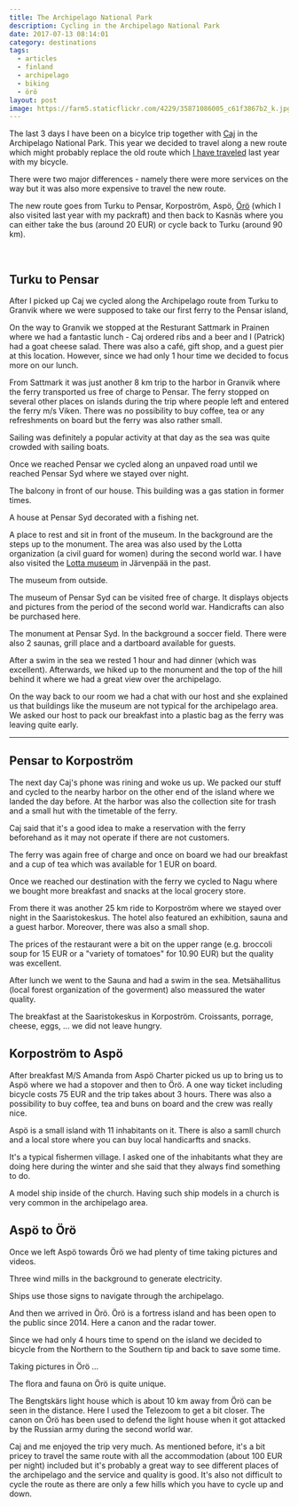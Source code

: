 ```yaml
---
title: The Archipelago National Park
description: Cycling in the Archipelago National Park
date: 2017-07-13 08:14:01
category: destinations
tags:
  - articles
  - finland
  - archipelago
  - biking
  - örö
layout: post
image: https://farm5.staticflickr.com/4229/35871086005_c61f3867b2_k.jpg
---
```

The last 3 days I have been on a bicylce trip together with [Caj](https://www.hutkai.fi) in the Archipelago National Park. This year we decided to travel along a new route which might probably replace the old route which [I have traveled](http://www.hikeventures.com/archipelago-trail/) last year with my bicycle.

There were two major differences - namely there were more services on the way but it was also more expensive to travel the new route.

The new route goes from Turku to Pensar, Korpoström, Aspö, [Örö](http://www.hikeventures.com/Oro/) (which I also visited last year with my packraft) and then back to Kasnäs where you can either take the bus (around 20 EUR) or cycle back to Turku (around 90 km).

<amp-img src="https://farm5.staticflickr.com/4229/35871086005_c61f3867b2_k.jpg" width="2048" height="1191" alt="Örö Island - Archipelago National Park" layout="responsive"></amp-img>
<br>
<!--more-->

## Turku to Pensar

After I picked up Caj we cycled along the Archipelago route from Turku to Granvik where we were supposed to take our first ferry to the Pensar island,

<amp-img src="https://farm5.staticflickr.com/4235/35701907102_ededc5ef46_k.jpg" width="2048" height="1368" alt="Cycling Archipelago National Park" layout="responsive"></amp-img>

On the way to Granvik we stopped at the Resturant Sattmark in Prainen where we had a fantastic lunch - Caj ordered ribs and a beer and I (Patrick) had a goat cheese salad. There was also a café, gift shop, and a guest pier at this location. However, since we had only 1 hour time we decided to focus more on our lunch.

<amp-img src="https://farm5.staticflickr.com/4293/35701906842_de0b0eb6ac_k.jpg" width="2048" height="1368" alt="Archipelago National Park - Sattmark Parainen" layout="responsive"></amp-img>

From Sattmark it was just another 8 km trip to the harbor in Granvik where the ferry transported us free of charge to Pensar. The ferry stopped on several other places on islands during the trip where people left and entered the ferry m/s Viken. There was no possibility to buy coffee, tea or any refreshments on board but the ferry was also rather small.

<amp-img src="https://farm5.staticflickr.com/4229/35894867095_ba3b2dfe21_o.jpg" width="2048" height="1387" alt="Granvik - Pensar Ferry - m/s Viken - Archipelago National Park" layout="responsive"></amp-img>

Sailing was definitely a popular activity at that day as the sea was quite crowded with sailing boats.

<amp-img src="https://farm5.staticflickr.com/4278/35739473231_6ea13b1564_k.jpg" width="2048" height="1368" alt="Granvik - Pensar m/s viken sailing boats" layout="responsive"></amp-img>

Once we reached Pensar we cycled along an unpaved road until we reached Pensar Syd where we stayed over night.

<amp-img src="https://farm5.staticflickr.com/4235/35031686504_9d2cd5f654_k.jpg" width="2048" height="1368" alt="Cycling Pensar - Archipelago National Park" layout="responsive"></amp-img>

The balcony in front of our house. This building was a gas station in former times.

<amp-img src="https://farm5.staticflickr.com/4235/35701905862_090d1140cc_k.jpg" width="2048" height="1335" alt="Pensar Syd - Archipelago National Park" layout="responsive"></amp-img>

A house at Pensar Syd decorated with a fishing net.

<amp-img src="https://farm5.staticflickr.com/4216/35701905452_53a365962d_k.jpg" width="2048" height="1368" alt="Pensar Syd - Fishing Net - Archipelago National Park" layout="responsive"></amp-img>

A place to rest and sit in front of the museum. In the background are the steps up to the monument. The area was also used by the Lotta organization (a civil guard for women) during the second world war. I have also visited the [Lotta museum](http://www.hikeventures.com/museums-in-tuusula/) in Järvenpää in the past.

<amp-img src="https://farm5.staticflickr.com/4262/35031684454_8dd09d1c54_k.jpg" width="2048" height="1368" alt="Pensar Syd - Archipelago National Park" layout="responsive"></amp-img>

The museum from outside.

<amp-img src="https://farm5.staticflickr.com/4329/35830392986_2c9f41c2ee_k.jpg" width="2048" height="1368" alt="Pensar Syd History Museum - Archipelago National Park" layout="responsive"></amp-img>

The museum of Pensar Syd can be visited free of charge. It displays objects and pictures from the period of the second world war. Handicrafts can also be purchased here.

<amp-img src="https://farm5.staticflickr.com/4284/35701905182_b5d97325e2_k.jpg" width="2048" height="1219" alt="Pensar Syd Museum - Archipelago National Park" layout="responsive"></amp-img>

The monument at Pensar Syd. In the background a soccer field. There were also 2 saunas, grill place and a dartboard available for guests.

<amp-img src="https://farm5.staticflickr.com/4290/35031683344_83b49c6899_k.jpg" width="2048" height="1368" alt="Pensar Syd Monument - Archipelago National Park" layout="responsive"></amp-img>

After a swim in the sea we rested 1 hour and had dinner (which was excellent). Afterwards, we hiked up to the monument and the top of the hill behind it where we had a great view over the archipelago.

<amp-img src="https://farm5.staticflickr.com/4309/35085654663_59f78be5ed_o.jpg" width="2048" height="1367" alt="The Archipelago National Park" layout="responsive"></amp-img>

On the way back to our room we had a chat with our host and she explained us that buildings like the museum are not typical for the archipelago area. We asked our host to pack our breakfast into a plastic bag as the ferry was leaving quite early.

<amp-img src="https://farm5.staticflickr.com/4321/35055258314_7910b1bf13_o.jpg" width="2048" height="1367" alt="Pensar Syd Monument - Archipelago National Park" layout="responsive"></amp-img>

---

## Pensar to Korpoström

The next day Caj's phone was rining and woke us up. We packed our stuff and cycled to the nearby harbor on the other end of the island where we landed the day before. At the harbor was also the collection site for trash and a small hut with the timetable of the ferry.

Caj said that it's a good idea to make a reservation with the ferry beforehand as it may not operate if there are not customers.

The ferry was again free of charge and once on board we had our breakfast and a cup of tea which was available for 1 EUR on board.

Once we reached our destination with the ferry we cycled to Nagu where we bought more breakfast and snacks at the local grocery store.

From there it was another 25 km ride to Korpoström where we stayed over night in the Saaristokeskus. The hotel also featured an exhibition, sauna and a guest harbor. Moreover, there was also a small shop.

The prices of the restaurant were a bit on the upper range (e.g. broccoli soup for 15 EUR or a "variety of tomatoes" for 10.90 EUR) but the quality was excellent.

After lunch we went to the Sauna and had a swim in the sea. Metsähallitus (local forest organization of the goverment) also meassured the water quality.

<amp-img src="https://farm5.staticflickr.com/4278/35739470781_b7acd82329_k.jpg" width="2048" height="1357" alt="Metsähallitus Saaristokeskus Korpoström - Archipelago National Park" layout="responsive"></amp-img>

The breakfast at the Saaristokeskus in Korpoström. Croissants, porrage, cheese, eggs, ... we did not leave hungry.

<amp-img src="https://farm5.staticflickr.com/4296/35739470511_17d1f66db9_k.jpg" width="2048" height="1368" alt="Saaristokeskus Korpoström Breakfast - Archipelago National Park" layout="responsive"></amp-img>

## Korpoström to Aspö

After breakfast M/S Amanda from Aspö Charter picked us up to bring us to Aspö where we had a stopover and then to Örö. A one way ticket including bicycle costs 75 EUR and the trip takes about 3 hours. There was also a possibility to buy coffee, tea and buns on board and the crew was really nice.

<amp-img src="https://farm5.staticflickr.com/4235/35031680624_f5e9a76abb_k.jpg" width="2048" height="1173" alt="Saaristokeskus Korpoström - Archipelago National Park" layout="responsive"></amp-img>

Aspö is a small island with 11 inhabitants on it. There is also a samll church and a local store where you can buy local handicarfts and snacks.

<amp-img src="https://farm5.staticflickr.com/4253/35701903902_3d9d2c6af2_k.jpg" width="2048" height="1368" alt="Aspö Church - Archipelago National Park" layout="responsive"></amp-img>

It's a typical fishermen village. I asked one of the inhabitants what they are doing here during the winter and she said that they always find something to do.

<amp-img src="https://farm5.staticflickr.com/4310/35031679544_571b6f9be5_k.jpg" width="2048" height="1368" alt="Aspö - Archipelago National Park" layout="responsive"></amp-img>

A model ship inside of the church. Having such ship models in a church is very common in the archipelago area.

<amp-img src="https://farm5.staticflickr.com/4256/35871087335_09a836b145_k.jpg" width="2048" height="1368" alt="Aspö Church Model Ship - Archipelago National Park" layout="responsive"></amp-img>

## Aspö to Örö

Once we left Aspö towards Örö we had plenty of time taking pictures and videos.

<amp-img src="https://farm5.staticflickr.com/4317/35031677654_ba7b50ea15_k.jpg" width="2048" height="1368" alt="Aspö Charter - Archipelago National Park" layout="responsive"></amp-img>

Three wind mills in the background to generate electricity.

<amp-img src="https://farm5.staticflickr.com/4330/35871086845_3746625be6_k.jpg" width="2048" height="1368" alt="Aspö Charter - Örö - Archipelago National Park" layout="responsive"></amp-img>

Ships use those signs to navigate through the archipelago.

<amp-img src="https://farm5.staticflickr.com/4241/35031676564_d0719f089e_k.jpg" width="2048" height="1368" alt="Aspö Charter - Archipelago National Park" layout="responsive"></amp-img>

And then we arrived in Örö. Örö is a fortress island and has been open to the public since 2014. Here a canon and the radar tower.

<amp-img src="https://farm5.staticflickr.com/4236/35871086625_48fe9e00be_k.jpg" width="2048" height="1317" alt="Örö Island - Radar Tower - Archipelago National Park" layout="responsive"></amp-img>

Since we had only 4 hours time to spend on the island we decided to bicycle from the Northern to the Southern tip and back to save some time.

<amp-img src="https://farm5.staticflickr.com/4294/35085652053_3e43f3cebc_o.jpg" width="2048" height="1367" alt="The Archipelago National Park" layout="responsive"></amp-img>

<amp-img src="https://farm5.staticflickr.com/4310/35031675874_fcbf5b47a2_k.jpg" width="2048" height="1368" alt="Cycling Örö Island - Archipelago National Park" layout="responsive"></amp-img>

Taking pictures in Örö ...

<amp-img src="https://farm5.staticflickr.com/4209/35894842255_3b82517b0c_o.jpg" width="2048" height="1246" alt="The Archipelago National Park" layout="responsive"></amp-img>

The flora and fauna on Örö is quite unique.

<amp-img src="https://farm5.staticflickr.com/4205/35031674474_711216ef4c_k.jpg" width="2048" height="1281" alt="Flowers Örö - Archipelago National Park" layout="responsive"></amp-img>

<amp-img src="https://farm5.staticflickr.com/4311/35701901602_14b5537ff9_k.jpg" width="2048" height="1209" alt="Plants Örö Island - Archipelago National Park" layout="responsive"></amp-img>

<amp-img src="https://farm5.staticflickr.com/4214/35031674224_c5f4c537c0_k.jpg" width="2048" height="1368" alt="Plants Örö Island - Archipelago National Park" layout="responsive"></amp-img>

The Bengtskärs light house which is about 10 km away from Örö can be seen in the distance. Here I used the Telezoom to get a bit closer. The canon on Örö has been used to defend the light house when it got attacked by the Russian army during the second world war.

<amp-img src="https://farm5.staticflickr.com/4253/35873939715_49bb57740f_k.jpg" width="2048" height="1117" alt="Bengtskär lighthouse from Örö - Archipelago National Park" layout="responsive"></amp-img>

Caj and me enjoyed the trip very much. As mentioned before, it's a bit pricey to travel the same route with all the accommodation (about 100 EUR per night) included but it's probably a great way to see different places of the archipelago and the service and quality is good. It's also not difficult to cycle the route as there are only a few hills which you have to cycle up and down.

<amp-img src="https://farm5.staticflickr.com/4260/35894856055_7182d48083_o.jpg" width="2048" height="1367" alt="The Archipelago National Park" layout="responsive"></amp-img>
